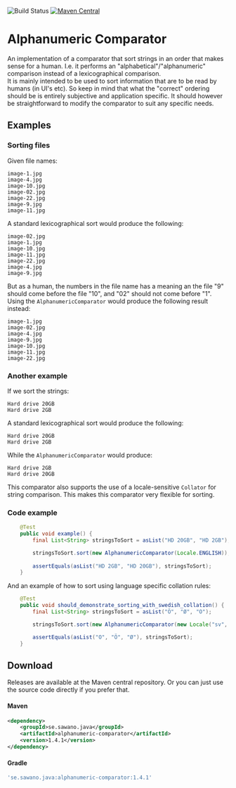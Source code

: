 ![Build Status](https://github.com/sawano/alphanumeric-comparator/actions/workflows/maven.yml/badge.svg?branch=master)
[![Maven Central](https://maven-badges.herokuapp.com/maven-central/se.sawano.java/alphanumeric-comparator/badge.svg)](https://maven-badges.herokuapp.com/maven-central/se.sawano.java/alphanumeric-comparator)


# Alphanumeric Comparator 
An implementation of a comparator that sort strings in an order that makes sense for a human. I.e. it performs an "alphabetical"/"alphanumeric" comparison instead of a lexicographical comparison.  
It is mainly intended to be used to sort information that are to be read by humans (in UI's etc). So keep in mind that what the "correct" ordering should be is entirely subjective and application specific. 
It should however be straightforward to modify the comparator to suit any specific needs.


## Examples

### Sorting files
Given file names:

    image-1.jpg
    image-4.jpg
    image-10.jpg
    image-02.jpg
    image-22.jpg
    image-9.jpg
    image-11.jpg
    
A standard lexicographical sort would produce the following:

    image-02.jpg
    image-1.jpg
    image-10.jpg
    image-11.jpg
    image-22.jpg
    image-4.jpg
    image-9.jpg
  
But as a human, the numbers in the file name has a meaning an the file "9" should come before the file "10", and "02" should not come before "1".
Using the `AlphanumericComparator` would produce the following result instead:

    image-1.jpg
    image-02.jpg
    image-4.jpg
    image-9.jpg
    image-10.jpg
    image-11.jpg
    image-22.jpg

### Another example

If we sort the strings:

    Hard drive 20GB
    Hard drive 2GB
    
A standard lexicographical sort would produce the following:

    Hard drive 20GB
    Hard drive 2GB

While the `AlphanumericComparator` would produce:

    Hard drive 2GB
    Hard drive 20GB


This comparator also supports the use of a locale-sensitive `Collator` for string comparison. This makes this comparator very flexible for sorting.


### Code example

```java
    @Test
    public void example() {
        final List<String> stringsToSort = asList("HD 20GB", "HD 2GB");

        stringsToSort.sort(new AlphanumericComparator(Locale.ENGLISH));
        
        assertEquals(asList("HD 2GB", "HD 20GB"), stringsToSort);
    }
```

And an example of how to sort using language specific collation rules:

```java
    @Test
    public void should_demonstrate_sorting_with_swedish_collation() {
        final List<String> stringsToSort = asList("Ö", "Ø", "O");

        stringsToSort.sort(new AlphanumericComparator(new Locale("sv", "SE")));

        assertEquals(asList("O", "Ö", "Ø"), stringsToSort);
    }
```

## Download

Releases are available at the Maven central repository. Or you can just use the source code directly if you prefer that.

#### Maven
```xml
<dependency>
    <groupId>se.sawano.java</groupId>
    <artifactId>alphanumeric-comparator</artifactId>
    <version>1.4.1</version>
</dependency>
```

#### Gradle
```groovy
'se.sawano.java:alphanumeric-comparator:1.4.1'
```
